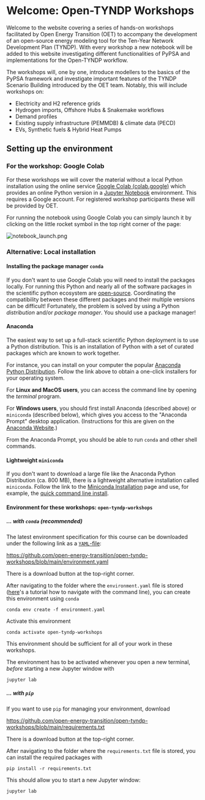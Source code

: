 # Welcome: Open-TYNDP Workshops

Welcome to the website covering a series of hands-on workshops facilitated by Open Energy Transition (OET) to accompany the development of an open-source energy modeling tool for the Ten-Year Network Development Plan (TYNDP).
With every workshop a new notebook will be added to this website investigating different functionalities of PyPSA and implementations for the Open-TYNDP workflow.

The workshops will, one by one, introduce modellers to the basics of the PyPSA framework and investigate important features of the TYNDP Scenario Building introduced by the OET team.
Notably, this will include workshops on:

- Electricity and H2 reference grids
- Hydrogen imports, Offshore Hubs & Snakemake workflows
- Demand profiles
- Existing supply infrastructure (PEMMDB) & climate data (PECD)
- EVs, Synthetic fuels & Hybrid Heat Pumps

## Setting up the environment

### For the workshop: Google Colab

For these workshops we will cover the material without a local Python installation using the online service  [Google Colab (colab.google)](https://colab.google) which provides an online Python version
in a [Jupyter Notebook](jupyter.org/) environment. This requires a Google account. For registered workshop participants these will be provided by OET.

For running the notebook using Google Colab you can simply launch it by clicking on the little rocket symbol in the top right corner of the page:

![notebook_launch.png](notebook_launch.png)

### Alternative: Local installation

#### Installing the package manager `conda`

If you don't want to use Google Colab you will need to install the packages locally. For running this Python and nearly all of the software packages in the scientific python
ecosystem are [open-source](https://opensource.org/). Coordinating the
compatibility between these different packages and their multiple versions can be difficult! Fortunately, the problem is solved by using a Python
_distribution_ and/or _package manager_. You should use a package manager!

#### Anaconda

The easiest way to set up a full-stack scientific Python deployment is to use a
Python distribution. This is an installation of Python with a set of curated
packages which are known to work together.

For instance, you can install on your computer the popular
[Anaconda Python Distribution](https://www.anaconda.com/download/).
Follow the link above to obtain a one-click installers for your operating system.

For **Linux and MacOS users**, you can access the command line by opening the _terminal_ program.

For **Windows users**, you should first install Anaconda (described above) or `miniconda` (described below), which gives you access to the "Anaconda Prompt" desktop application. (Instructions for this are given on the [Anaconda Website](https://docs.anaconda.com/anaconda/user-guide/getting-started/#write-a-python-program-using-anaconda-prompt-or-terminal).)

From the Anaconda Prompt, you should be able to run `conda` and other shell commands.

#### Lightweight `miniconda`

If you don't want to download a large file like the Anaconda Python Distribution (ca. 800 MB), there is a
lightweight alternative installation called `miniconda`.
Follow the link to the [Miniconda Installation](https://docs.conda.io/en/latest/miniconda.html) page and use, for example, the [quick command line install](https://docs.anaconda.com/miniconda/#quick-command-line-install).

#### Environment for these workshops: `open-tyndp-workshops`

##### ... with `conda` (recommended)

The latest environment specification for this course can be downloaded under the following link as a [`YAML`-file](https://en.wikipedia.org/wiki/YAML):

https://github.com/open-energy-transition/open-tyndp-workshops/blob/main/environment.yaml

There is a download button at the top-right corner.

After navigating to the folder where the `environment.yaml` file is stored ([here](https://tutorials.codebar.io/command-line/introduction/tutorial.html)'s a tutorial how to navigate with the command line),
you can create this environment using `conda`

    conda env create -f environment.yaml

Activate this environment

    conda activate open-tyndp-workshops

This environment should be sufficient for all of your work in these workshops.

The environment has to be activated whenever you open a new terminal,
*before* starting a new Jupyter window with

    jupyter lab

##### ... with `pip`

If you want to use `pip` for managing your environment, download

https://github.com/open-energy-transition/open-tyndp-workshops/blob/main/requirements.txt

There is a download button at the top-right corner.

After navigating to the folder where the `requirements.txt` file is stored,
you can install the required packages with

    pip install -r requirements.txt

This should allow you to start a new Jupyter window:

    jupyter lab
